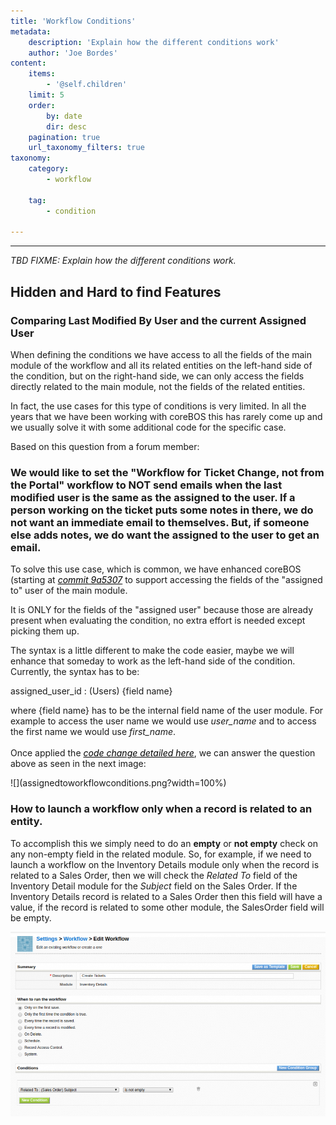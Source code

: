 ```yaml
---
title: 'Workflow Conditions'
metadata:
    description: 'Explain how the different conditions work'
    author: 'Joe Bordes'
content:
    items:
        - '@self.children'
    limit: 5
    order:
        by: date
        dir: desc
    pagination: true
    url_taxonomy_filters: true
taxonomy:
    category:
        - workflow
        
    tag:
        - condition
        
---
```

---

*TBD FIXME: Explain how the different conditions work.*

Hidden and Hard to find Features
--------------------------------

### Comparing Last Modified By User and the current Assigned User

When defining the conditions we have access to all the fields of the
main module of the workflow and all its related entities on the
left-hand side of the condition, but on the right-hand side, we can only
access the fields directly related to the main module, not the fields of
the related entities.

In fact, the use cases for this type of conditions is very limited. In
all the years that we have been working with coreBOS this has rarely
come up and we usually solve it with some additional code for the
specific case.

Based on this question from a forum member:

<div class="notices blue">
<h3>We would like to set the "Workflow for Ticket Change, not from the
Portal" workflow to NOT send emails when the last modified user is the
same as the assigned to the user. If a person working on the ticket puts
some notes in there, we do not want an immediate email to themselves.
But, if someone else adds notes, we do want the assigned to the user to
get an email.</h3>

To solve this use case, which is common, we have enhanced coreBOS
(starting at <a href="https://github.com/tsolucio/corebos/commit/9a5307e1c28f87d42def73aaea606db9929349b6#diff-d41d8cd98f00b204e9800998ecf8427e" style="color:black;"><i>commit 9a5307</i></a> to support accessing the fields of the "assigned to" user of the main
module.

<div class="notices red">
It is ONLY for the fields of the
"assigned user" because those are already present when evaluating the
condition, no extra effort is needed except picking them
up.</div>

The syntax is a little different to make the code easier, maybe we will
enhance that someday to work as the left-hand side of the condition.
Currently, the syntax has to be:
<div class="notices blue">
 assigned_user_id : (Users) {field name} </div>

where {field name} has to be the internal field name of the user module.
For example to access the user name we would use <i>user_name</i> and to
access the first name we would use <i>first_name</i>.
<br>
<br>
Once applied the <a href="https://github.com/tsolucio/corebos/commit/9a5307e1c28f87d42def73aaea606db9929349b6#diff-d41d8cd98f00b204e9800998ecf8427e" style="color:black;"><i>code change detailed here</i></a>,
we can answer the question above as seen in the next image:
</div>
![](assignedtoworkflowconditions.png?width=100%)



### How to launch a workflow only when a record is related to an entity.

To accomplish this we simply need to do an **empty** or **not empty**
check on any non-empty field in the related module. So, for example, if
we need to launch a workflow on the Inventory Details module only when
the record is related to a Sales Order, then we will check the *Related
To* field of the Inventory Detail module for the *Subject* field on the
Sales Order. If the Inventory Details record is related to a Sales Order
then this field will have a value, if the record is related to some
other module, the SalesOrder field will be empty.


![](workflowcheckrelatedtoen.png?width=100%)
